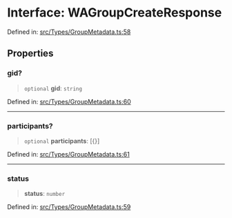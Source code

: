 # Interface: WAGroupCreateResponse

Defined in: [src/Types/GroupMetadata.ts:58](https://github.com/Fokusdotid/bail/blob/99acc683da8779d62a0509bb4108fdb35cb2b061/src/Types/GroupMetadata.ts#L58)

## Properties

### gid?

> `optional` **gid**: `string`

Defined in: [src/Types/GroupMetadata.ts:60](https://github.com/Fokusdotid/bail/blob/99acc683da8779d62a0509bb4108fdb35cb2b061/src/Types/GroupMetadata.ts#L60)

***

### participants?

> `optional` **participants**: \[\{\}\]

Defined in: [src/Types/GroupMetadata.ts:61](https://github.com/Fokusdotid/bail/blob/99acc683da8779d62a0509bb4108fdb35cb2b061/src/Types/GroupMetadata.ts#L61)

***

### status

> **status**: `number`

Defined in: [src/Types/GroupMetadata.ts:59](https://github.com/Fokusdotid/bail/blob/99acc683da8779d62a0509bb4108fdb35cb2b061/src/Types/GroupMetadata.ts#L59)
